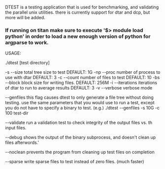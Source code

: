 DTEST is a testing application that is used for benchmarking, and validating the parallel unix utilities. there is currently support for dtar and dcp, but more will be added.


### If running on titan make sure to execute '$> module load python' in order to load a new enough version of python for argparse to work. ###


USAGE:

./dtest <options> <path-to-binary> [test directory]

-s <arg>	--size		total tree size to test				DEFAULT: 1G
-np <arg>	--proc		number of process to use with dtar		DEFAULT: 3
-c <arg>	--count		number of files to test				DEFAULT: 10
-bs <arg>	--block		block size for writing files.			DEFAULT: 256M
-i <arg> 	--iterations	iterations of dtar to run to average results	DEFAULT: 3
-v		--verbose	verbose mode

--genfiles	this flag causes dtest to only generate a file tree without doing testing.
		use the same parameters that you would use to run a test, except you do not
		have to specify a binary to test. (e.g.)  ./dtest --genfiles -s 10G -c 100 test-dir

--validate	run a validation test to check integrity of the output files vs. th input files.

--debug		shows the output of the binary subprocess, and doesn't clean up files afterwords.'

--noclean	prevents the program from cleaning up test files on completion

--sparse	write sparse files to test instead of zero files. (much faster)



